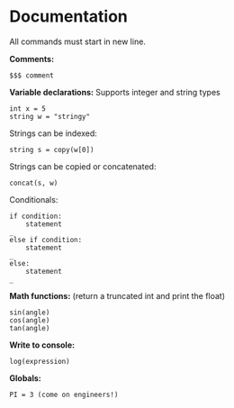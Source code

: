 # Documentation

All commands must start in new line.

**Comments:**
```
$$$ comment
```

**Variable declarations:**
Supports integer and string types
```
int x = 5
string w = "stringy"
```

Strings can be indexed:
```
string s = copy(w[0])
```

Strings can be copied or concatenated:
```
concat(s, w)
```

Conditionals:
```
if condition: 
    statement
_
else if condition:
    statement
_
else:
    statement 
_
```

**Math functions:** (return a truncated int and print the float)
```
sin(angle)
cos(angle)
tan(angle)
```

**Write to console:**
```
log(expression)
```

**Globals:**
```
PI = 3 (come on engineers!)
```